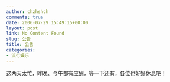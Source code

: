 ```yaml
---
author: chzhshch
comments: true
date: 2006-07-29 15:49:15+00:00
layout: post
link: No Content Found
slug: 公告
title: 公告
categories:
- 流行娱乐
---
```


			

这两天太忙，昨晚、今午都有应酬，等一下还有，各位也好好休息吧！
